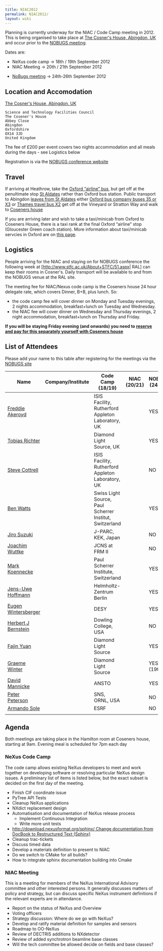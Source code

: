 ```yaml
---
title: NIAC2012
permalink: NIAC2012/
layout: wiki
---
```


Planning is currently underway for the NIAC / Code Camp meeting in 2012.
This is being organised to take place at [The Cosner's House, Abingdon,
UK](http://www.stfc.ac.uk/About+STFC/44.aspx) and occur prior to the
[NOBUGS meeting](http://www.nobugsconference.org/).

Dates are:

-   NeXus code camp -&gt; 18th / 19th September 2012
-   NIAC Meeting -&gt; 20th / 21th September 2012

<!-- -->

-   [NoBugs meeting](http://www.nobugsconference.org/Conferences) -&gt;
    24th-26th September 2012

Location and Accomodation
-------------------------

[The Cosner's House, Abingdon,
UK](http://www.stfc.ac.uk/About+STFC/44.aspx)

    Science and Technology Facilities Council
    The Cosener's House
    Abbey Close
    Abingdon
    Oxfordshire
    OX14 3JD
    United Kingdom

The fee of £200 per event covers two nights accommodation and all meals
during the days - see Logistics below

Registration is via the [NOBUGS conference
website](http://www.nobugs2012.org/NOBUGS/registration/NeXus.html)

Travel
------

If arriving at Heathrow, take the [Oxford “airline”
bus](http://www.oxfordbus.co.uk/main.php?page_id=24), but get off at the
penultimate stop [St
Aldates](http://www.oxfordbus.co.uk/content/img/cms/wtboxfordmap2100512.jpg)
rather than Oxford bus station. Public transport to Abingdon [leaves
from St
Aldates](http://www.oxfordbus.co.uk/content/doc/cms/CityCentre%20120212.pdf)
either [Oxford bus company buses 35 or
X3](http://www.oxfordbus.co.uk/main.php?page_id=21) or [Thames travel
bus X2](http://www.thames-travel.co.uk/timetables.htm) get off at the
Vineyard or Stratton Way and walk to [Coseners
house](http://www.stfc.ac.uk/About+STFC/44.aspx)

If you are arriving later and wish to take a taxi/minicab from Oxford to
Coseners House, there is a taxi rank at the final Oxford “airline” stop
(Gloucester Green coach station). More information about taxi/minicab
servcies in Oxford are on [this
page](http://www.oxford.gov.uk/PageRender/decTS/Public_transport_occw.htm).

Logistics
---------

People arriving for the NIAC and staying on for NOBUGS conference the
following week at \[<http://www.stfc.ac.uk/About+STFC/51.aspx>| RAL\]
can keep their rooms in Cosner's. Daily transport will be available to
and from the NOBUGS venue at the RAL site.

The meeting fee for NIAC/Nexus code camp is the Coseners house 24 hour
delegate rate, which covers Dinner, B+B, plus lunch. So:

-   the code camp fee will cover dinner on Monday and Tuesday evenings,
    2 nights accommodation, breakfast+lunch on Tuesday and Wednesday.
-   the NIAC fee will cover dinner on Wednesday and Thursday evenings, 2
    night accommodation, breakfast+lunch on Thursday and Friday.

**If you will be staying Friday evening (and onwards) you need to
[reserve and pay for this separately yourself with Coseners
house](http://www.nobugs2012.org/NOBUGS/accommodation.html)**

List of Attendees
-----------------

Please add your name to this table after registering for the meetings
via the [NOBUGS
site](http://www.nobugs2012.org/NOBUGS/registration/NeXus.html)

| Name                                                         | Company/Institute                                         | Code Camp (18/19) | NIAC (20/21) | NOBUGS (24-26) | Arrival date (accommodation needed from) | Departure date |
|--------------------------------------------------------------|-----------------------------------------------------------|-------------------|--------------|----------------|------------------------------------------|----------------|
| [Freddie Akeroyd](User%3AFreddie_Akeroyd "wikilink")         | | ISIS Facility, Rutherford Appleton Laboratory, UK       | | YES             | | YES        | | YES          | | Day attendee                           | | Day attendee |
| [Tobias Richter](User%3ATobias_Richter "wikilink")           | | Diamond Light Source, UK                                | | YES             | | YES        | | YES          | | Day attendee                           | | Day attendee |
| [Steve Cottrell](User%3ASteve_Cottrell "wikilink")           | | ISIS Facility, Rutherford Appleton Laboratory, UK       | | NO              | | YES        | | YES          | | Day attendee                           | | Day attendee |
| [Ben Watts](User%3ABen_Watts "wikilink")                     | | Swiss Light Source, Paul Scherrer Institut, Switzerland | | YES             | | YES        | | NO           | | 18/09/2012                             | | 22/09/2012   |
| [Jiro Suzuki](User%3AJiro_Suzuki "wikilink")                 | | J-PARC, KEK, Japan                                      | | NO              | | YES        | | YES          | | 19/09/2012                             | |              |
| [Joachim Wuttke](User%3AJoachim_Wuttke "wikilink")           | | JCNS at FRM II                                          | | NO              | | YES        | | YES          | | 19/09/2012                             | |              |
| [Mark Koennecke](User%3AMark_Koennecke "wikilink")           | | Paul Scherrer Institute, Switzerland                    | | YES             | | YES        | | YES          | | 17/09/2012                             | |              |
| [Jens-Uwe Hoffmann](User%3AJens-Uwe_Hoffmann "wikilink")     | | Helmholtz-Zentrum Berlin                                | | YES             | | YES        | | YES          | | 18/09/2012                             | |              |
| [Eugen Wintersberger](User%3AEugen_Wintersberger "wikilink") | | DESY                                                    | | YES             | | YES        | | YES          | | 17/09/2012                             | |              |
| [Herbert J Bernstein](User%3AHerbert_J_Bernstein "wikilink") | | Dowling College, USA                                    | | NO              | | YES        | | YES (24th)   | | 19/09/2012                             | | 21/09/2012   |
| [Fajin Yuan](User%3AFajin_Yuan "wikilink")                   | | Diamond Light Source                                    | | YES             | | YES        | | YES          | | Day attendee                           | | Day attendee |
| [Graeme Winter](User%3AGraeme_Winter "wikilink")             | | Diamond Light Source                                    | | YES (19th)      | | YES (20th) | | NO           | | Day attendee                           | | Day attendee |
| [David Mannicke](User%3ADavid_Mannicke "wikilink")           | | ANSTO                                                   | | YES             | | YES        | | YES          | | 17/09/2012                             | | 27/09/2012   |
| [Peter Peterson](User%3APeter_Peterson "wikilink")           | | SNS, ORNL, USA                                          | | NO              | | YES        | | YES          | | 19/09/2012                             | | 27/09/2012   |
| [Armando Sole](User%3AArmando_Sole "wikilink")               | | ESRF                                                    | | NO              | | YES        | | NO           | | 19/09/2012                             | | 22/09/2012   |
||

Agenda
------

Both meetings are taking place in the Hamilton room at Coseners house,
starting at 9am. Evening meal is scheduled for 7pm each day

### NeXus Code Camp

The code camp allows existing NeXus developers to meet and work together
on developing software or resolving particular NeXus design issues. A
preliminary list of items is listed below, but the exact subset is
decided on the first day of the meeting.

-   Finish CIF coordinate issue
-   PyTree API Tests
-   Cleanup NeXus applications
-   NXdict replacement design
-   Automatisation and documentation of NeXus release process
    -   Implement Continuous Integration
    -   Write more unit tests
-   [http://download.nexusformat.org/sphinx/ Change documentation from
    DocBook to Restructured Text
    (Sphinx)](http://download.nexusformat.org/sphinx/_Change_documentation_from_DocBook_to_Restructured_Text_(Sphinx) "wikilink")
-   Cleanup trac-tickets
-   Discuss timed data
-   Develop a materials definition to present to NIAC
-   Do we switch to CMake for all builds?
-   How to integrate sphinx documentation building into Cmake

### NIAC Meeting

This is a meeting for members of the NeXus International Advisory
committee and other interested persons. It generally discusses matters
of policy and strategy, but can discuss specific NeXus instrument
definitions if the relevant experts are in attendance.

-   Report on the status of NeXus and Overview
-   Voting officers
-   Strategy discussion: Where do we go with NeXus?
-   Develop and ratify material definition for samples and sensors
-   Roadmap to OO-NeXus
-   Review of DECTRIS additions to NXdetector
-   Review of added synchrotron beamline base classes
-   Will the tech committee be allowed decide on fields and base
    classes?

